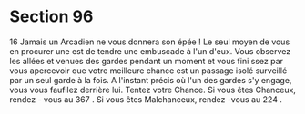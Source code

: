 # Section 96

16
Jamais un Arcadien ne vous donnera son épée ! Le seul moyen
de vous en procurer une est de tendre une embuscade à l'un
d'eux. Vous observez les allées et venues des gardes pendant un
moment et vous fini ssez par vous apercevoir que votre meilleure
chance est un passage isolé surveillé par un seul garde à la fois. A
l'instant précis où l'un des gardes s'y engage, vous vous faufilez
derrière lui. Tentez votre Chance. Si vous êtes Chanceux, rendez -
vous au 367 . Si vous êtes Malchanceux, rendez -vous au 224 .
